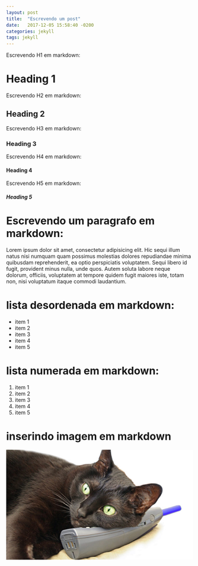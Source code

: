 ```yaml
---
layout: post
title:  "Escrevendo um post"
date:   2017-12-05 15:58:40 -0200
categories: jekyll
tags: jekyll
---
```


Escrevendo H1 em markdown:
# Heading 1
Escrevendo H2 em markdown:
## Heading 2
Escrevendo H3 em markdown:
### Heading 3
Escrevendo H4 em markdown:
#### Heading 4
Escrevendo H5 em markdown:
##### Heading 5

# Escrevendo um paragrafo em markdown:

Lorem ipsum dolor sit amet, consectetur adipisicing elit. Hic sequi illum natus nisi numquam quam possimus molestias dolores repudiandae minima quibusdam reprehenderit, ea optio perspiciatis voluptatem. Sequi libero id fugit, provident minus nulla, unde quos. Autem soluta labore neque dolorum, officiis, voluptatem at tempore quidem fugit maiores iste, totam non, nisi voluptatum itaque commodi laudantium. 


# lista desordenada em markdown:

- item 1
- item 2
- item 3
- item 4
- item 5

# lista numerada em markdown:

1. item 1
1. item 2
1. item 3
1. item 4
1. item 5

# inserindo imagem em markdown 

![imagem do gatinho](/assets/img/pages/contact/gato-negro-atendendo-telefone.jpg)



